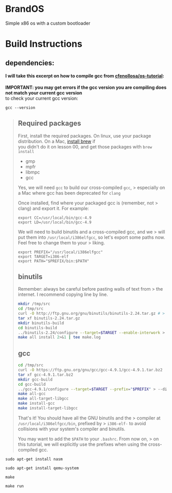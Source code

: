 # BrandOS
Simple x86 os with a custom bootloader

# Build Instructions

## dependencies:

#### I will take this excerpt on how to compile gcc from  [cfenollosa/os-tutorial](https://github.com/cfenollosa/os-tutorial):
**IMPORTANT: you may get errors if the gcc version you are compiling does not match your current gcc version**<br>
to check your current gcc version:<br>
    
    gcc --version

> Required packages  
> -----------------  
> First, install the required packages. On linux, use your package distribution. On a Mac, [install brew](http://brew.sh/) if  
> you didn't do it on lesson 00, and get those packages with `brew install` 
> - gmp
> - mpfr
> - libmpc
> - gcc
> 
> Yes, we will need `gcc` to build our cross-compiled `gcc`, > especially on a Mac where gcc has been deprecated for `clang`
> 
> Once installed, find where your packaged gcc is (remember, not > clang) and export it. For example:
> 
> ```
> export CC=/usr/local/bin/gcc-4.9
> export LD=/usr/local/bin/gcc-4.9
> ```
> 
> We will need to build binutils and a cross-compiled gcc, and we > will put them into `/usr/local/i386elfgcc`, so
> let's export some paths now. Feel free to change them to your > liking.
> 
> ```
> export PREFIX="/usr/local/i386elfgcc"
> export TARGET=i386-elf
> export PATH="$PREFIX/bin:$PATH"
> ```
> 
> binutils
> --------
> 
> Remember: always be careful before pasting walls of text from > the internet. I recommend copying line by line.
> 
> ```sh
> mkdir /tmp/src
> cd /tmp/src
> curl -O http://ftp.gnu.org/gnu/binutils/binutils-2.24.tar.gz # > If the link 404's, look for a more recent version
> tar xf binutils-2.24.tar.gz
> mkdir binutils-build
> cd binutils-build
> ../binutils-2.24/configure --target=$TARGET --enable-interwork > --enable-multilib --disable-nls --disable-werror > --prefix=$PREFIX 2>&1 | tee configure.log
> make all install 2>&1 | tee make.log
> ```
> 
> gcc
> ---
> ```sh
> cd /tmp/src
> curl -O https://ftp.gnu.org/gnu/gcc/gcc-4.9.1/gcc-4.9.1.tar.bz2
> tar xf gcc-4.9.1.tar.bz2
> mkdir gcc-build
> cd gcc-build
> ../gcc-4.9.1/configure --target=$TARGET --prefix="$PREFIX" > --disable-nls --disable-libssp --enable-languages=c > --without-headers
> make all-gcc 
> make all-target-libgcc 
> make install-gcc 
> make install-target-libgcc 
> ```
> 
> That's it! You should have all the GNU binutils and the > compiler at `/usr/local/i386elfgcc/bin`, prefixed by > `i386-elf-` to avoid
> collisions with your system's compiler and binutils.
> 
> You may want to add the `$PATH` to your `.bashrc`. From now on, > on this tutorial, we will explicitly use the prefixes when using
> the cross-compiled gcc.

    sudo apt-get install nasm
<!-- tsk -->
    sudo apt-get install qemu-system
<!-- tsk -->
    make
<!-- tsk -->
    make run
